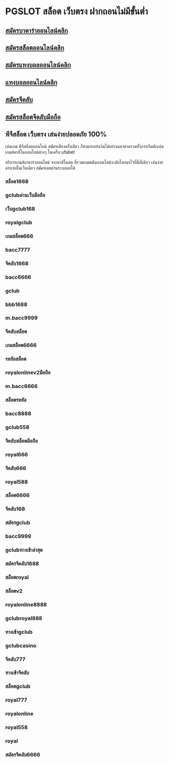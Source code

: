 # PGSLOT สล็อต เว็บตรง ฝากถอนไม่มีขั้นต่ำ

## [สมัครบาคาร่าออนไลน์คลิก](https://bit.ly/3cEOXeZ)
## [สมัครสล็อตออนไลน์คลิก](https://bit.ly/3cEOXeZ)
## [สมัครแทงบอลออนไลน์คลิก](https://bit.ly/3AGcVi6)
## [แทงบอลออนไลน์คลิก](https://bit.ly/3AGcVi6)
## [สมัครจีคลับ](https://bit.ly/3wWEpi8)
## [สมัครสล็อตจีคลับมือถือ](https://bit.ly/3wWEpi8)

## พีจีสล็อต เว็บตรง เล่นง่ายปลอดภัย 100%
เล่นเกม พีจีสล็อตออนไลน์ สมัครเพียงครั้งเดียว ก็สามารถทำเงินได้อย่างมหาศาลรวมทั้งการเริ่มหักเล่นเกมส์คาสิโนออนไลน์ต่างๆ ในเครือ ufabet

บริการเกมส์บาคาร่าออนไลน์ จากคาสิโนสด ที่รวมเกมพนันออนไลน์ระดับโลกมาไว้ที่นี่ที่เดียว
เล่นง่ายครบจบในเว็บเดียว สมัครเลยผ่านระบบออโต้

### สล็อต1668
### gclubผ่านเว็บมือถือ
### เว็บgclub168
### royalgclub
### เกมสล็อต666
### bacc7777
### จีคลับ1668
### bacc6666
### gclub
### bbb1688
### m.bacc9999
### จีคลับสล็อต
### เกมสล็อต6666
### รอยัลสล็อต
### royalonlinev2มือถือ
### m.bacc6666
### สล็อตรอยัล
### bacc8888
### gclub558
### จีคลับสล็อตมือถือ
### royal666
### จีคลับ666
### royal588
### สล็อต6666
### จีคลับ168
### สมัครgclub
### bacc9999
### gclubทางเข้าล่าสุด
### สมัครจีคลับ1688
### สล็อตroyal
### สล็อตv2
### royalonline8888
### gclubroyal888
### ทางเข้าgclub
### gclubcasino
### จีคลับ777
### ทางเข้าจีคลับ
### สล็อตgclub
### royal777
### royalonline
### royal558
### royal
### สมัครจีคลับ6666
